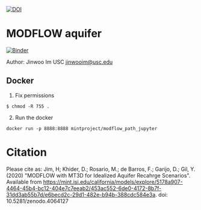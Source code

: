 [![DOI](https://zenodo.org/badge/297420240.svg)](https://zenodo.org/badge/latestdoi/297420240)

# MODFLOW aquifer
[![Binder](https://mybinder.org/badge_logo.svg)](https://mybinder.org/v2/gh/mosoriob/aquifer/master?filepath=main_ERC.ipynb)

Author: Jinwoo Im USC <jinwooim@usc.edu>

## Docker

1. Fix permissions

```
$ chmod -R 755 .
```

2. Run the docker

```
docker run -p 8888:8888 mintproject/modflow_path_jupyter
```

# Citation

Please cite as: Jim, H; Khider, D.; Rosario, M.; de Barros, F.; Garijo, D.; Gil, Y. (2020) "MODFLOW with MT3D for Idealized Aquifer Recahrge Scenarios". Available from https://mint.isi.edu/california/models/explore/5178a907-4464-45b4-bc12-404e7c7eeab2/453ac552-6de0-4172-8b7f-31dd3ab55b7d/e6becd2c-29d1-482e-b94b-388cdc584e3a. doi: 10.5281/zenodo.4064127

